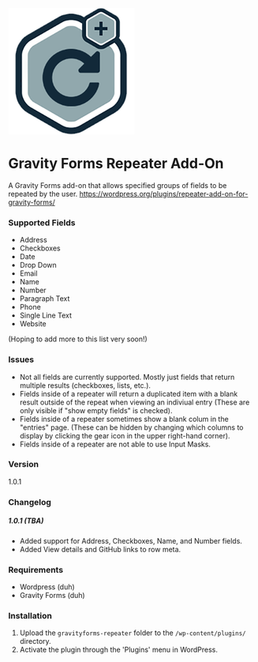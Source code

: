 ![](/assets/icon-256x256.png?raw=true)
# Gravity Forms Repeater Add-On
A Gravity Forms add-on that allows specified groups of fields to be repeated by the user.
<https://wordpress.org/plugins/repeater-add-on-for-gravity-forms/>

### Supported Fields
* Address
* Checkboxes
* Date
* Drop Down
* Email
* Name
* Number
* Paragraph Text
* Phone
* Single Line Text
* Website

(Hoping to add more to this list very soon!)

### Issues
* Not all fields are currently supported. Mostly just fields that return multiple results (checkboxes, lists, etc.).
* Fields inside of a repeater will return a duplicated item with a blank result outside of the repeat when viewing an indiviual entry (These are only visible if "show empty fields" is checked).
* Fields inside of a repeater sometimes show a blank colum in the "entries" page. (These can be hidden by changing which columns to display by clicking the gear icon in the upper right-hand corner).
* Fields inside of a repeater are not able to use Input Masks.

### Version
1.0.1

### Changelog
##### 1.0.1 (TBA)
* Added support for Address, Checkboxes, Name, and Number fields.
* Added View details and GitHub links to row meta.

### Requirements
* Wordpress (duh)
* Gravity Forms (duh)

### Installation
1. Upload the `gravityforms-repeater` folder to the `/wp-content/plugins/` directory.
1. Activate the plugin through the 'Plugins' menu in WordPress.